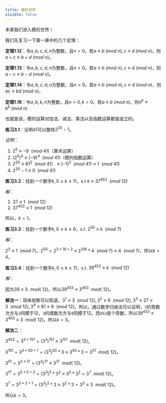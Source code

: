 ```yaml
---
title: 模的世界
visible: false
---
```


本章我们进入模的世界！

我们先复习一下第一章中的几个定理：

**定理1.12**：令$a, b, c, d, n$为整数，且$n\gt0$。若$a\equiv b\:(mod\:n), c\equiv d\:(mod\:n)$，则$a+c\equiv b+d\:(mod\:n)$。

**定理1.13**：令$a, b, c, d, n$为整数，且$n\gt0$。若$a\equiv b\:(mod\:n), c\equiv d\:(mod\:n)$，则$a-c\equiv b-d\:(mod\:n)$。

**定理1.14**：令$a, b, c, d, n$为整数，且$n\gt0$。若$a\equiv b\:(mod\:n), c\equiv d\:(mod\:n)$，则$ac\equiv bd\:(mod\:n)$。

**定理1.18**：令$a, b, k, n$为整数，且$n\gt0, k\gt0$。若$a\equiv b\:(mod\:n)$，则$a^k\equiv b^k\:(mod\:n)$

也就是说，模的运算对加法、减法、乘法以及指数运算都是成立的。

**练习3.1**：证明41可以整除$2^{20}-1$。

*证明*：

1. $2^5\equiv -9\:\:(mod\:41)$（算术运算）
2. $(2^5)^4\equiv (-9)^4\:\:(mod\:41)$（模的指数运算）
3. $2^{20}\equiv81^2\:\:(mod\:41）\equiv(-1)^2\:\:(mod\:41)\equiv1\:\:(mod\:41)$
4. $2^{20}-1\equiv0\:\:(mod\:41)$

**练习3.2**：找到一个数字$k, 0\le k\le11$，s.t $k\equiv 37^{453}\:\:(mod\:12)$

*解*：

1. $37\equiv 1\:\:(mod\:12)$
2. $37^{453}\equiv 1\:\:(mod\:12)$

所以，$k=1$。

**练习3.3**：找到一个数字$k, 0\le k\le 6$，s.t. $2^{50}\equiv k\:\:(mod\:7)$

*解*：

$2^3\equiv 1\:\:(mod\:7)$。$2^{50}=2^{3*16+2}\equiv{2^3}^{16}*4\:\:(mod\:7)\equiv 4\:\:(mod\:7)$，所以$k=4$。

**练习3.4**：找到一个数字$k, 0\le k\le 11$，s.t. $39^{453}\equiv k\:\:(mod\:12)$

*解*：

因为$39\equiv 3\:\:mod(\:12)$，所以$39^{453}\equiv 3^{453}\:\:mod(\:12)$。

**解法一**：简单观察可以知道，$3^1\equiv 3\:\:(mod\:12), 3^2\equiv 9\:\:(mod\:12), 3^3\equiv 27\equiv 3\:\:(mod\:12), 3^4\equiv 81\equiv 9\:\:(mod\:12)$。所以，通过数学归纳法可以证明，`3`的奇数次方与`3`同模于12，`3`的偶数次方与`9`同模于12。而`453`是个奇数，所以$39^{453}\equiv 3^{453}\equiv 3\:\:mod(\:12)$。所以$k=3$。

**解法二**：

$3^{453}=3^{3*151}=(3^3)^{151}\equiv 3^{151}\:\:mod(\:12)$。

$3^{151}=3^{3*50+1}=(3^3)^{50}*3\equiv 3^{50}*3=3^{51}\:\:mod(\:12)$。

$3^{51}=3^{3*17}=(3^3)^{17}\equiv 3^{17}\:\:mod(\:12)$。

$3^{17}=3^{3*5+2}=(3^3)^5*3^2\equiv 3^5*3^2=3^7\:\:mod(\:12)$。

$3^7=3^{3*2+1}=(3^3)^2*3\equiv 3^2*3=3^3\equiv 3\:\:mod(\:12)$。

所以$k=3$。

